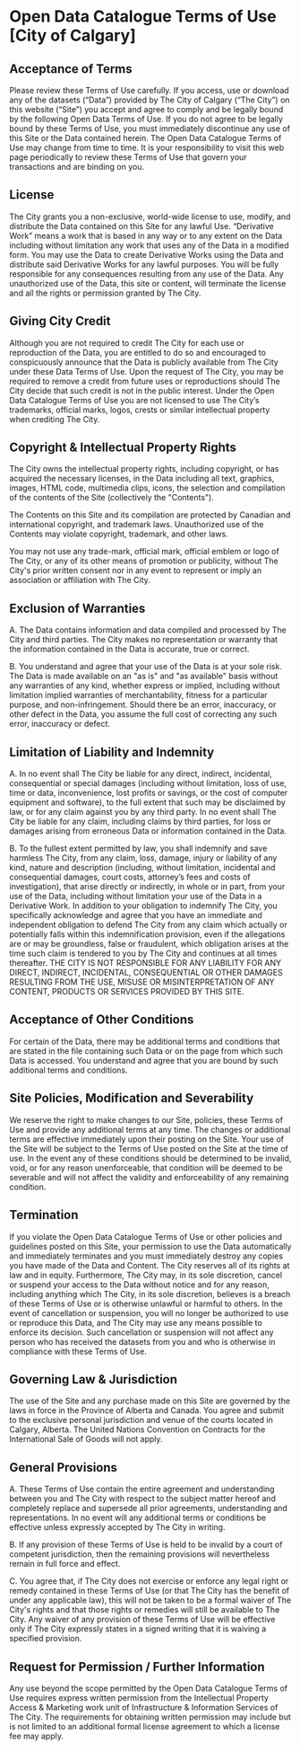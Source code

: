 Open Data Catalogue Terms of Use [City of Calgary]
====

Acceptance of Terms
----
Please review these Terms of Use carefully. If you access, use or download any of the datasets (“Data”) provided by The City of Calgary (“The City”) on this website (“Site”) you accept and agree to comply and be legally bound by the following Open Data Terms of Use. If you do not agree to be legally bound by these Terms of Use, you must immediately discontinue any use of this Site or the Data contained herein. The Open Data Catalogue Terms of Use may change from time to time. It is your responsibility to visit this web page periodically to review these Terms of Use that govern your transactions and are binding on you.

License
----
The City grants you a non-exclusive, world-wide license to use, modify, and distribute the Data contained on this Site for any lawful Use. “Derivative Work” means a work that is based in any way or to any extent on the Data including without limitation any work that uses any of the Data in a modified form. You may use the Data to create Derivative Works using the Data and distribute said Derivative Works for any lawful purposes. You will be fully responsible for any consequences resulting from any use of the Data. Any unauthorized use of the Data, this site or content, will terminate the license and all the rights or permission granted by The City.

Giving City Credit
----
Although you are not required to credit The City for each use or reproduction of the Data, you are entitled to do so and encouraged to conspicuously announce that the Data is publicly available from The City under these Data Terms of Use. Upon the request of The City, you may be required to remove a credit from future uses or reproductions should The City decide that such credit is not in the public interest. Under the Open Data Catalogue Terms of Use you are not licensed to use The City’s trademarks, official marks, logos, crests or similar intellectual property when crediting The City.

Copyright & Intellectual Property Rights
----
The City owns the intellectual property rights, including copyright, or has acquired the necessary licenses, in the Data including all text, graphics, images, HTML code, multimedia clips, icons, the selection and compilation of the contents of the Site (collectively the "Contents").

The Contents on this Site and its compilation are protected by Canadian and international copyright, and trademark laws. Unauthorized use of the Contents may violate copyright, trademark, and other laws.

You may not use any trade-mark, official mark, official emblem or logo of The City, or any of its other means of promotion or publicity, without The City's prior written consent nor in any event to represent or imply an association or affiliation with The City.

Exclusion of Warranties
----
A.   The Data contains information and data compiled and processed by The City and third parties. The City makes no representation or warranty that the information contained in the Data is accurate, true or correct.

B.   You understand and agree that your use of the Data is at your sole risk. The Data is made available on an "as is" and "as available" basis without any warranties of any kind, whether express or implied, including without limitation implied warranties of merchantability, fitness for a particular purpose, and non-infringement. Should there be an error, inaccuracy, or other defect in the Data, you assume the full cost of correcting any such error, inaccuracy or defect.

Limitation of Liability and Indemnity
----
A.   In no event shall The City be liable for any direct, indirect, incidental, consequential or special damages (including without limitation, loss of use, time or data, inconvenience, lost profits or savings, or the cost of computer equipment and software), to the full extent that such may be disclaimed by law, or for any claim against you by any third party. In no event shall The City be liable for any claim, including claims by third parties, for loss or damages arising from erroneous Data or information contained in the Data.

B.   To the fullest extent permitted by law, you shall indemnify and save harmless The City, from any claim, loss, damage, injury or liability of any kind, nature and description (including, without limitation, incidental and consequential damages, court costs, attorney’s fees and costs of investigation), that arise directly or indirectly, in whole or in part, from your use of the Data, including without limitation your use of the Data in a Derivative Work. In addition to your obligation to indemnify The City, you specifically acknowledge and agree that you have an immediate and independent obligation to defend The City from any claim which actually or potentially falls within this indemnification provision, even if the allegations are or may be groundless, false or fraudulent, which obligation arises at the time such claim is tendered to you by The City and continues at all times thereafter. THE CITY IS NOT RESPONSIBLE FOR ANY LIABILITY FOR ANY DIRECT, INDIRECT, INCIDENTAL, CONSEQUENTIAL OR OTHER DAMAGES RESULTING FROM THE USE, MISUSE OR MISINTERPRETATION OF ANY CONTENT, PRODUCTS OR SERVICES PROVIDED BY THIS SITE.

Acceptance of Other Conditions
----
For certain of the Data, there may be additional terms and conditions that are stated in the file containing such Data or on the page from which such Data is accessed. You understand and agree that you are bound by such additional terms and conditions.

Site Policies, Modification and Severability
----
We reserve the right to make changes to our Site, policies, these Terms of Use and provide any additional terms at any time. The changes or additional terms are effective immediately upon their posting on the Site. Your use of the Site will be subject to the Terms of Use posted on the Site at the time of use. In the event any of these conditions should be determined to be invalid, void, or for any reason unenforceable, that condition will be deemed to be severable and will not affect the validity and enforceability of any remaining condition.

Termination
----
If you violate the Open Data Catalogue Terms of Use or other policies and guidelines posted on this Site, your permission to use the Data automatically and immediately terminates and you must immediately destroy any copies you have made of the Data and Content. The City reserves all of its rights at law and in equity. Furthermore, The City may, in its sole discretion, cancel or suspend your access to the Data without notice and for any reason, including anything which The City, in its sole discretion, believes is a breach of these Terms of Use or is otherwise unlawful or harmful to others. In the event of cancellation or suspension, you will no longer be authorized to use or reproduce this Data, and The City may use any means possible to enforce its decision. Such cancellation or suspension will not affect any person who has received the datasets from you and who is otherwise in compliance with these Terms of Use.

Governing Law & Jurisdiction
----
The use of the Site and any purchase made on this Site are governed by the laws in force in the Province of Alberta and Canada. You agree and submit to the exclusive personal jurisdiction and venue of the courts located in Calgary, Alberta. The United Nations Convention on Contracts for the International Sale of Goods will not apply.

General Provisions
----
A.   These Terms of Use contain the entire agreement and understanding between you and The City with respect to the subject matter hereof and completely replace and supersede all prior agreements, understanding and representations. In no event will any additional terms or conditions be effective unless expressly accepted by The City in writing.

B.   If any provision of these Terms of Use is held to be invalid by a court of competent jurisdiction, then the remaining provisions will nevertheless remain in full force and effect.

C.   You agree that, if The City does not exercise or enforce any legal right or remedy contained in these Terms of Use (or that The City has the benefit of under any applicable law), this will not be taken to be a formal waiver of The City's rights and that those rights or remedies will still be available to The City. Any waiver of any provision of these Terms of Use will be effective only if The City expressly states in a signed writing that it is waiving a specified provision.

Request for Permission / Further Information
----
Any use beyond the scope permitted by the Open Data Catalogue Terms of Use requires express written permission from the Intellectual Property Access & Marketing work unit of Infrastructure & Information Services of The City. The requirements for obtaining written permission may include but is not limited to an additional formal license agreement to which a license fee may apply.

